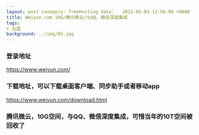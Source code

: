 ```yaml
---
layout: post category: freehosting date:   2022-01-03 12:50:00 +0800
title: Weiyun.com 10G/腾讯微云/与QQ、微信深度集成
tags:
- 云盘
background: ../img/05.jpg
---
```




### 登录地址<br>
https://www.weiyun.com/

### 下载地址，可以下载桌面客户端、同步助手或者移动app<br>
https://www.weiyun.com/download.html


### 腾讯微云，10G空间，与QQ、微信深度集成，可惜当年的10T空间被回收了<br>